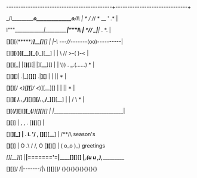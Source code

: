 --------------------------------------------+------------------------------+

_/I\_____________o______________o___/I\     |  * /    /_/ *   __  '     .* |

I"""_____________|______________|___"""I\   |      *//      _|__|_   . *.  |

 [__][__][(******)__][__](******)[__][] \|  |-\ ---//---*----(oo)----------|
 
 [][__][__(******)][__][_(******)_][__] |   |  \\ //      >-(    )-<       |
 
 [__][__][_|    |[__][__][|    |][__][] |   | \\)) .     _.(......)  *     |
 
 [][__][__]|   .|_][__][__]   .|__][__] |   |   ||                      *  |
 
 [__][__][/   <_)[__][__]/   <_)][__][] |   |   ||   *                     |
 
 [][__][ /..,/][__][__][/..,/_][__][__] |   |  / \\              *         |
 
 [__][__(__/][__][__][_(__/_][__][__][] |   |______________________________|
 
 [__][__]] |     ,  , .      [__][__][] |
 
 [][__][_] |   . i. '/ ,     [][__][__] |        /\**/\       season's
 
 [__][__]] |  O .\ / /, O    [__][__][] |       ( o_o  )_)       greetings
 
_[][__][_] |__|======='=|____[][__][__] |_______,(u  u  ,),__________________

 [__][__]]/  /|\-------/|\   [__][__][]/       {}{}{}{}{}{}{}{}
